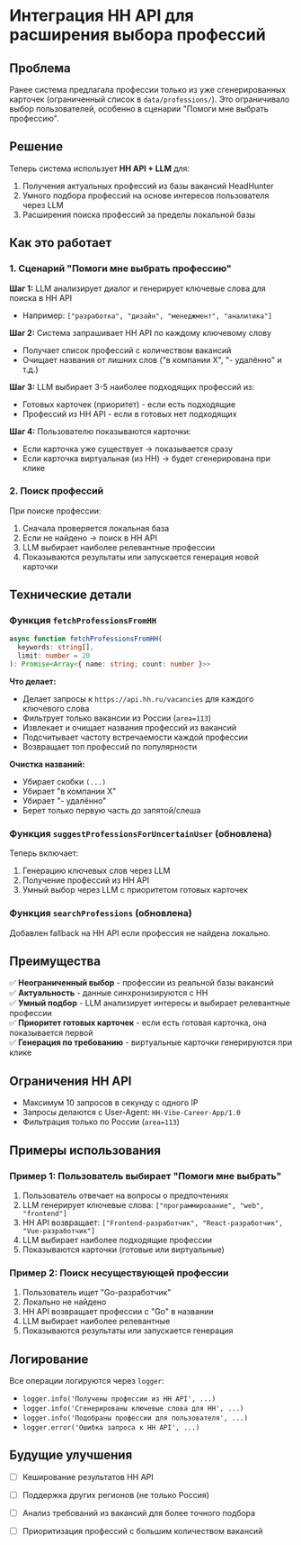 # Интеграция HH API для расширения выбора профессий

## Проблема

Ранее система предлагала профессии только из уже сгенерированных карточек (ограниченный список в `data/professions/`). Это ограничивало выбор пользователей, особенно в сценарии "Помоги мне выбрать профессию".

## Решение

Теперь система использует **HH API + LLM** для:
1. Получения актуальных профессий из базы вакансий HeadHunter
2. Умного подбора профессий на основе интересов пользователя через LLM
3. Расширения поиска профессий за пределы локальной базы

## Как это работает

### 1. Сценарий "Помоги мне выбрать профессию"

**Шаг 1:** LLM анализирует диалог и генерирует ключевые слова для поиска в HH API
- Например: `["разработка", "дизайн", "менеджмент", "аналитика"]`

**Шаг 2:** Система запрашивает HH API по каждому ключевому слову
- Получает список профессий с количеством вакансий
- Очищает названия от лишних слов ("в компании X", "- удалённо" и т.д.)

**Шаг 3:** LLM выбирает 3-5 наиболее подходящих профессий из:
- Готовых карточек (приоритет) - если есть подходящие
- Профессий из HH API - если в готовых нет подходящих

**Шаг 4:** Пользователю показываются карточки:
- Если карточка уже существует → показывается сразу
- Если карточка виртуальная (из HH) → будет сгенерирована при клике

### 2. Поиск профессий

При поиске профессии:
1. Сначала проверяется локальная база
2. Если не найдено → поиск в HH API
3. LLM выбирает наиболее релевантные профессии
4. Показываются результаты или запускается генерация новой карточки

## Технические детали

### Функция `fetchProfessionsFromHH`

```typescript
async function fetchProfessionsFromHH(
  keywords: string[],
  limit: number = 20
): Promise<Array<{ name: string; count: number }>>
```

**Что делает:**
- Делает запросы к `https://api.hh.ru/vacancies` для каждого ключевого слова
- Фильтрует только вакансии из России (`area=113`)
- Извлекает и очищает названия профессий из вакансий
- Подсчитывает частоту встречаемости каждой профессии
- Возвращает топ профессий по популярности

**Очистка названий:**
- Убирает скобки `(...)`
- Убирает "в компании X"
- Убирает "- удалённо"
- Берет только первую часть до запятой/слеша

### Функция `suggestProfessionsForUncertainUser` (обновлена)

Теперь включает:
1. Генерацию ключевых слов через LLM
2. Получение профессий из HH API
3. Умный выбор через LLM с приоритетом готовых карточек

### Функция `searchProfessions` (обновлена)

Добавлен fallback на HH API если профессия не найдена локально.

## Преимущества

✅ **Неограниченный выбор** - профессии из реальной базы вакансий  
✅ **Актуальность** - данные синхронизируются с HH  
✅ **Умный подбор** - LLM анализирует интересы и выбирает релевантные профессии  
✅ **Приоритет готовых карточек** - если есть готовая карточка, она показывается первой  
✅ **Генерация по требованию** - виртуальные карточки генерируются при клике  

## Ограничения HH API

- Максимум 10 запросов в секунду с одного IP
- Запросы делаются с User-Agent: `HH-Vibe-Career-App/1.0`
- Фильтрация только по России (`area=113`)

## Примеры использования

### Пример 1: Пользователь выбирает "Помоги мне выбрать"

1. Пользователь отвечает на вопросы о предпочтениях
2. LLM генерирует ключевые слова: `["программирование", "web", "frontend"]`
3. HH API возвращает: `["Frontend-разработчик", "React-разработчик", "Vue-разработчик"]`
4. LLM выбирает наиболее подходящие профессии
5. Показываются карточки (готовые или виртуальные)

### Пример 2: Поиск несуществующей профессии

1. Пользователь ищет "Go-разработчик"
2. Локально не найдено
3. HH API возвращает профессии с "Go" в названии
4. LLM выбирает наиболее релевантные
5. Показываются результаты или запускается генерация

## Логирование

Все операции логируются через `logger`:
- `logger.info('Получены профессии из HH API', ...)`
- `logger.info('Сгенерированы ключевые слова для HH', ...)`
- `logger.info('Подобраны профессии для пользователя', ...)`
- `logger.error('Ошибка запроса к HH API', ...)`

## Будущие улучшения

- [ ] Кеширование результатов HH API
- [ ] Поддержка других регионов (не только Россия)
- [ ] Анализ требований из вакансий для более точного подбора
- [ ] Приоритизация профессий с большим количеством вакансий

